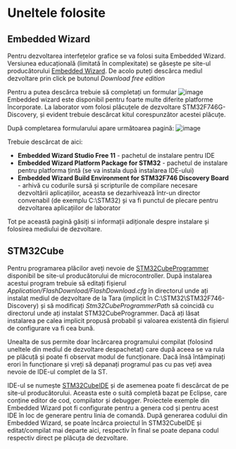 # Uneltele folosite

## Embedded Wizard
Pentru dezvoltarea interfețelor grafice se va folosi suita Embedded Wizard. Versiunea educațională (limitată în complexitate) se găsește pe site-ul producătorului
[Embedded Wizard](https://embedded-wizard.de). De acolo puteți descărca mediul dezvoltare prin click pe butonul _Download free edition_

Pentru a putea descărca trebuie să completați un formular
![image](https://user-images.githubusercontent.com/10776166/194034757-e40ebb83-c1e2-402f-81f8-f016d6530443.png)
Embedded wizard este disponibil pentru foarte multe diferite platforme încorporate. La laborator vom folosi plăcuțele de dezvoltare
STM32F746G-Discovery, și evident trebuie descărcat kitul corespunzător acestei plăcuțe.

După completarea formularului apare următoarea pagină:
![image](https://user-images.githubusercontent.com/10776166/194036787-bfc4291d-8a9e-440c-b18d-7282d6e6752f.png)

Trebuie descărcat de aici:
- **Embedded Wizard Studio Free 11** - pachetul de instalare pentru IDE
- **Embedded Wizard Platform Package for STM32** - pachetul de instalare pentru platforma țintă (se va instala după instalarea IDE-ului)
- **Embedded Wizard Build Environment for STM32F746 Discovery Board** - arhivă cu codurile sursă și scripturile de compilare necesare dezvoltării aplicațiilor, aceasta se dezarhivează într-un director convenabil (de exemplu C:\STM32) și va fi punctul de plecare pentru dezvoltarea aplicațiilor de laborator

Tot pe această pagină găsiți si informații adiționale despre instalare și folosirea mediului de dezvoltare.

## STM32Cube

Pentru programarea plăcilor aveți nevoie de [STM32CubeProgrammer](https://www.st.com/en/development-tools/stm32cubeprog.html) disponibil be site-ul producătorului de microcontroller.
După instalarea acestui program trebuie să editați fișierul _Application/FlashDownload/FlashDownload.cfg_ în directorul unde ați instalat mediul de dezvoltare de la Tara (implicit în C:\STM32\STM32F746-Discovery) și să modificați _Stm32CubeProgrammerPath_ să coincidă cu directorul unde ați instalat STM32CubeProgrammer. Dacă ați lăsat instalarea pe calea implicit propusă probabil și valoarea existentă din fișierul de configurare va fi cea bună.

Unealta de sus permite doar încărcarea programului compilat (folosind uneltele din mediul de dezvoltare despachetat) care după aceea se va rula pe plăcuță și poate fi
observat modul de funcționare. Dacă însă întâmpinați erori în funcționare și vreți să depanați programul pas cu pas veți avea nevoie de IDE-ul complet de la ST.

IDE-ul se numește [STM32CubeIDE](https://www.st.com/en/development-tools/stm32cubeide.html) și de asemenea poate fi descărcat de pe site-ul producătorului. Aceasta
este o suită completă bazat pe Eclipse, care conține editor de cod, compilator și debugger. Proiectele exemple din Embedded Wizard pot fi configurate pentru a genera
cod și pentru acest IDE în loc de generare pentru linia de comandă. După generarea codului din Embedded Wizard, se poate încărca proiectul în STM32CubeIDE și
editat/compilat mai departe aici, respectiv în final se poate depana codul respectiv direct pe plăcuța de dezvoltare.

